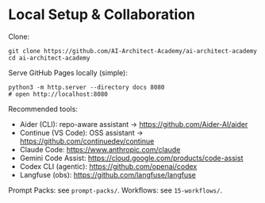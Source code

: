 # Local Setup & Collaboration

Clone:
```
git clone https://github.com/AI-Architect-Academy/ai-architect-academy
cd ai-architect-academy
```

Serve GitHub Pages locally (simple):
```
python3 -m http.server --directory docs 8080
# open http://localhost:8080
```

Recommended tools:
- Aider (CLI): repo-aware assistant → https://github.com/Aider-AI/aider
- Continue (VS Code): OSS assistant → https://github.com/continuedev/continue
- Claude Code: https://www.anthropic.com/claude
- Gemini Code Assist: https://cloud.google.com/products/code-assist
- Codex CLI (agentic): https://github.com/openai/codex
- Langfuse (obs): https://github.com/langfuse/langfuse

Prompt Packs: see `prompt-packs/`.
Workflows: see `15-workflows/`.
